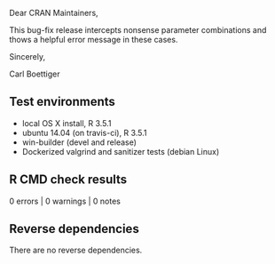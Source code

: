 Dear CRAN Maintainers,

This bug-fix release intercepts nonsense parameter combinations
and thows a helpful error message in these cases.  

Sincerely,

Carl Boettiger


## Test environments

* local OS X install, R 3.5.1
* ubuntu 14.04 (on travis-ci), R 3.5.1
* win-builder (devel and release)
* Dockerized valgrind and sanitizer tests (debian Linux)

## R CMD check results

0 errors | 0 warnings | 0 notes

## Reverse dependencies

There are no reverse dependencies.


